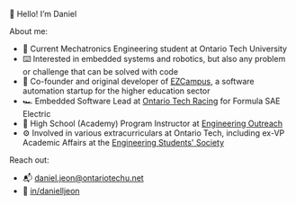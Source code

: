 👋 Hello! I’m Daniel

About me:

- 🤖 Current Mechatronics Engineering student at Ontario Tech University
- ⌨️ Interested in embedded systems and robotics, but also any problem or challenge that can be solved with code
- 📅 Co-founder and original developer of [EZCampus](https://ezcampus.org), a software automation startup for the higher education sector
- 🏎️ Embedded Software Lead at [Ontario Tech Racing](https://ontariotechracing.ca) for Formula SAE Electric
- 🎒 High School (Academy) Program Instructor at [Engineering Outreach](https://engineering.ontariotechu.ca/outreach/index.php)
- ⚙️ Involved in various extracurriculars at Ontario Tech, including ex-VP Academic Affairs at the [Engineering Students' Society](https://otengsoc.ca)

Reach out:

- 📬 [daniel.jeon@ontariotechu.net](mailto:daniel.jeon@ontariotechu.net)
- 👔 [in/danielljeon](https://linkedin.com/in/danielljeon)